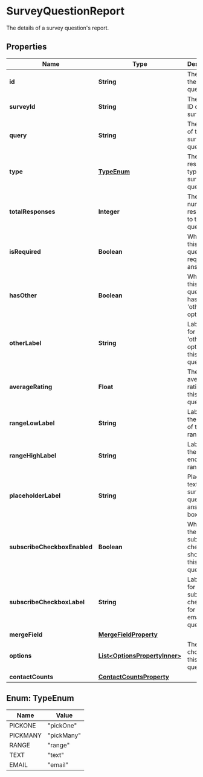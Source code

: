 

# SurveyQuestionReport

The details of a survey question's report.

## Properties

| Name | Type | Description | Notes |
|------------ | ------------- | ------------- | -------------|
|**id** | **String** | The ID of the survey question. |  [optional] [readonly] |
|**surveyId** | **String** | The unique ID of the survey. |  [optional] [readonly] |
|**query** | **String** | The query of the survey question. |  [optional] [readonly] |
|**type** | [**TypeEnum**](#TypeEnum) | The response type of the survey question. |  [optional] [readonly] |
|**totalResponses** | **Integer** | The total number of responses to this question. |  [optional] [readonly] |
|**isRequired** | **Boolean** | Whether this survey question is required to answer. |  [optional] [readonly] |
|**hasOther** | **Boolean** | Whether this survey question has an &#39;other&#39; option. |  [optional] [readonly] |
|**otherLabel** | **String** | Label used for the &#39;other&#39; option of this survey question. |  [optional] [readonly] |
|**averageRating** | **Float** | The average rating for this range question. |  [optional] [readonly] |
|**rangeLowLabel** | **String** | Label for the low end of the range. |  [optional] [readonly] |
|**rangeHighLabel** | **String** | Label for the high end of the range. |  [optional] [readonly] |
|**placeholderLabel** | **String** | Placeholder text for this survey question&#39;s answer box. |  [optional] [readonly] |
|**subscribeCheckboxEnabled** | **Boolean** | Whether the subscribe checkbox is shown for this email question. |  [optional] [readonly] |
|**subscribeCheckboxLabel** | **String** | Label used for the subscribe checkbox for this email question. |  [optional] [readonly] |
|**mergeField** | [**MergeFieldProperty**](MergeFieldProperty.md) |  |  [optional] |
|**options** | [**List&lt;OptionsPropertyInner&gt;**](OptionsPropertyInner.md) | The answer choices for this question. |  [optional] [readonly] |
|**contactCounts** | [**ContactCountsProperty**](ContactCountsProperty.md) |  |  [optional] |



## Enum: TypeEnum

| Name | Value |
|---- | -----|
| PICKONE | &quot;pickOne&quot; |
| PICKMANY | &quot;pickMany&quot; |
| RANGE | &quot;range&quot; |
| TEXT | &quot;text&quot; |
| EMAIL | &quot;email&quot; |



